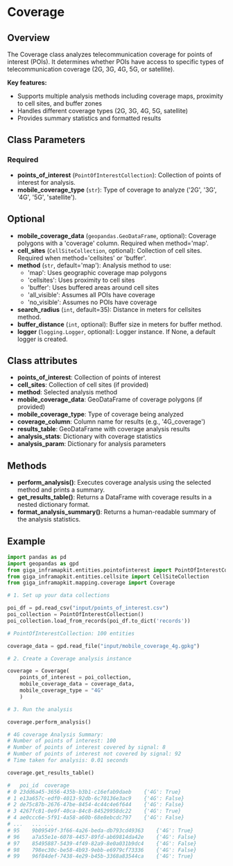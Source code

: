 # Coverage

## Overview

The Coverage class analyzes telecommunication coverage for points of interest (POIs). It determines whether POIs have access to specific types of telecommunication coverage (2G, 3G, 4G, 5G, or satellite).

**Key features:**

- Supports multiple analysis methods including coverage maps, proximity to cell sites, and buffer zones
- Handles different coverage types (2G, 3G, 4G, 5G, satellite)
- Provides summary statistics and formatted results

## Class Parameters

### Required

- **points_of_interest** (`PointOfInterestCollection`): Collection of points of interest for analysis.
- **mobile_coverage_type** (`str`): Type of coverage to analyze ('2G', '3G', '4G', '5G', 'satellite').

## Optional

- **mobile_coverage_data** (`geopandas.GeoDataFrame`, optional): Coverage polygons with a 'coverage' column. Required when method='map'.
- **cell_sites** (`CellSiteCollection`, optional): Collection of cell sites. Required when method='cellsites' or 'buffer'.
- **method** (`str`, default='map'): Analysis method to use:
    - 'map': Uses geographic coverage map polygons
    - 'cellsites': Uses proximity to cell sites
    - 'buffer': Uses buffered areas around cell sites
    - 'all_visible': Assumes all POIs have coverage
    - 'no_visible': Assumes no POIs have coverage
- **search_radius** (`int`, default=35): Distance in meters for cellsites method.
- **buffer_distance** (`int`, optional): Buffer size in meters for buffer method.
- **logger** (`logging.Logger`, optional): Logger instance. If None, a default logger is created.

## Class attributes

- **points_of_interest**: Collection of points of interest
- **cell_sites**: Collection of cell sites (if provided)
- **method**: Selected analysis method
- **mobile_coverage_data**: GeoDataFrame of coverage polygons (if provided)
- **mobile_coverage_type**: Type of coverage being analyzed
- **coverage_column**: Column name for results (e.g., '4G_coverage')
- **results_table**: GeoDataFrame with coverage analysis results
- **analysis_stats**: Dictionary with coverage statistics
- **analysis_param**: Dictionary for analysis parameters

## Methods

- **perform_analysis()**: Executes coverage analysis using the selected method and prints a summary.
- **get_results_table()**: Returns a DataFrame with coverage results in a nested dictionary format.
- **format_analysis_summary()**: Returns a human-readable summary of the analysis statistics.

## Example

```python
import pandas as pd
import geopandas as gpd
from giga_inframapkit.entities.pointofinterest import PointOfInterestCollection
from giga_inframapkit.entities.cellsite import CellSiteCollection
from giga_inframapkit.mapping.coverage import Coverage

# 1. Set up your data collections

poi_df = pd.read_csv("input/points_of_interest.csv")
poi_collection = PointOfInterestCollection()
poi_collection.load_from_records(poi_df.to_dict('records'))

# PointOfInterestCollection: 100 entities

coverage_data = gpd.read_file("input/mobile_coverage_4g.gpkg")

# 2. Create a Coverage analysis instance

coverage = Coverage(
    points_of_interest = poi_collection,
    mobile_coverage_data = coverage_data,
    mobile_coverage_type = "4G"
    )

# 3. Run the analysis

coverage.perform_analysis()

# 4G coverage Analysis Summary:
# Number of points of interest: 100
# Number of points of interest covered by signal: 8
# Number of points of interest not covered by signal: 92
# Time taken for analysis: 0.01 seconds

coverage.get_results_table()

# 	poi_id	coverage
# 0	23dd6a45-3656-435b-b3b1-c16efab9daeb	{'4G': True}
# 1	e13a657c-edf0-4013-92db-6c70136e3ac9	{'4G': False}
# 2	de75c87b-2676-47be-8454-4c44c4e6f644	{'4G': False}
# 3	4267fc81-0e9f-40ca-84c8-84529958dc22	{'4G': True}
# 4	ae0ccc6e-5f91-4a58-a60b-68e8ebcdc797	{'4G': False}
# ...	...	...
# 95	9b09549f-3f66-4a26-beda-db793cd49363	{'4G': True}
# 96	a7a55e1e-6078-4457-89fd-ab69814da42e	{'4G': False}
# 97	85495887-5439-4f49-82a9-8e0a031b9dc4	{'4G': False}
# 98	798ec30c-be58-4b93-9ebb-e6979cf73336	{'4G': False}
# 99	96f84def-7438-4e29-b45b-3368a83544ca	{'4G': True}
```